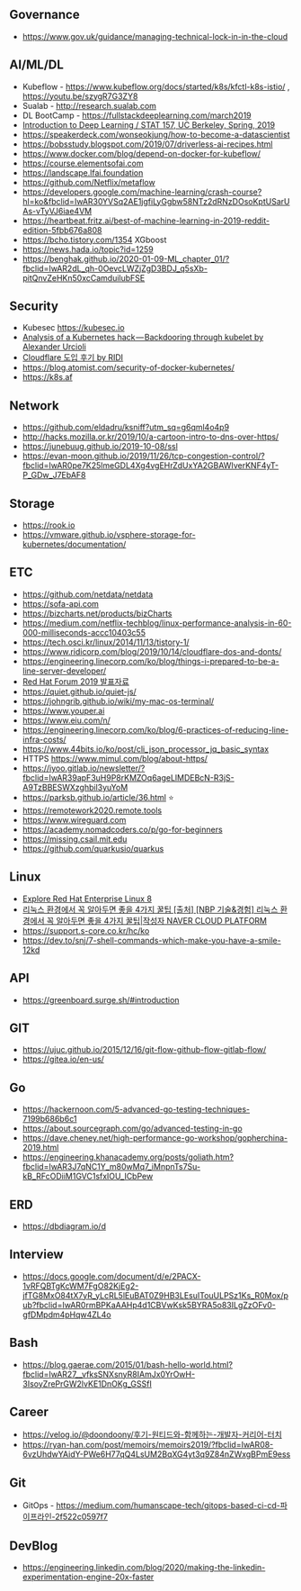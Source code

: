 Governance
----
 * https://www.gov.uk/guidance/managing-technical-lock-in-in-the-cloud

AI/ML/DL
----
 * Kubeflow - https://www.kubeflow.org/docs/started/k8s/kfctl-k8s-istio/ , https://youtu.be/szygR7G3ZY8
 * Sualab - http://research.sualab.com
 * DL BootCamp - https://fullstackdeeplearning.com/march2019
 * [Introduction to Deep Learning / STAT 157, UC Berkeley, Spring, 2019](https://courses.d2l.ai/berkeley-stat-157/index.html)
 * https://speakerdeck.com/wonseokjung/how-to-become-a-datascientist
 * https://bobsstudy.blogspot.com/2019/07/driverless-ai-recipes.html
 * https://www.docker.com/blog/depend-on-docker-for-kubeflow/
 * https://course.elementsofai.com
 * https://landscape.lfai.foundation
 * https://github.com/Netflix/metaflow
 * https://developers.google.com/machine-learning/crash-course?hl=ko&fbclid=IwAR30YVSq2AE1jgfiLyGgbw58NTz2dRNzDOsoKptUSarUAs-vTyVJ6iae4VM
 * https://heartbeat.fritz.ai/best-of-machine-learning-in-2019-reddit-edition-5fbb676a808
 * https://bcho.tistory.com/1354 XGboost
 * https://news.hada.io/topic?id=1259
 * https://benghak.github.io/2020-01-09-ML_chapter_01/?fbclid=IwAR2dL_qh-0OevcLWZjZgD3BDJ_q5sXb-pitQnvZeHKn50xcCamduilubFSE
 
Security
----
 * Kubesec https://kubesec.io
 * [Analysis of a Kubernetes hack — Backdooring through kubelet by Alexander Urcioli](https://hakin9.org/analysis-of-a-kubernetes-hack%E2%80%8A-%E2%80%8Abackdooring-through-kubelet/?fbclid=IwAR3Zr4GlikFbF5uNjA4N4KCN-INhNKZAtZ0XTvIayO6QmM7gWgx-vH8jiOI)
 * [Cloudflare 도입 후기 by RIDI](https://www.ridicorp.com/blog/2019/10/14/cloudflare-dos-and-donts)
 * https://blog.atomist.com/security-of-docker-kubernetes/
 * https://k8s.af
 
Network
----
 * https://github.com/eldadru/ksniff?utm_sq=g6qml4o4p9
 * http://hacks.mozilla.or.kr/2019/10/a-cartoon-intro-to-dns-over-https/
 * https://junebuug.github.io/2019-10-08/ssl
 * https://evan-moon.github.io/2019/11/26/tcp-congestion-control/?fbclid=IwAR0pe7K25lmeGDL4Xg4vgEHrZdUxYA2GBAWIverKNF4yT-P_GDw_J7EbAF8

Storage
----
 * https://rook.io
 * https://vmware.github.io/vsphere-storage-for-kubernetes/documentation/
 
ETC
----
 * https://github.com/netdata/netdata
 * https://sofa-api.com
 * https://bizcharts.net/products/bizCharts
 * https://medium.com/netflix-techblog/linux-performance-analysis-in-60-000-milliseconds-accc10403c55
 * https://tech.osci.kr/linux/2014/11/13/tistory-1/
 * https://www.ridicorp.com/blog/2019/10/14/cloudflare-dos-and-donts/
 * https://engineering.linecorp.com/ko/blog/things-i-prepared-to-be-a-line-server-developer/
 * [Red Hat Forum 2019 발표자료](http://app.engage.redhat.com/e/es?s=1795&e=3102746&elqTrackId=f0067a79762f4a11bcdc0f73a247b7f4&elq=fe72b59ad3f3447e8a961f2a732538cd&elqaid=67852&elqat=1)
 * https://quiet.github.io/quiet-js/
 * https://johngrib.github.io/wiki/my-mac-os-terminal/
 * https://www.youper.ai
 * https://www.eiu.com/n/
 * https://engineering.linecorp.com/ko/blog/6-practices-of-reducing-line-infra-costs/
 * https://www.44bits.io/ko/post/cli_json_processor_jq_basic_syntax
 * HTTPS https://www.mimul.com/blog/about-https/
 * https://iyoo.gitlab.io/newsletter/?fbclid=IwAR39apF3uH9P8rKMZOq6ageLlMDEBcN-R3jS-A9TzBBESWXzghbil3yuYoM
 * https://parksb.github.io/article/36.html ⭐
 * https://remotework2020.remote.tools
 * https://www.wireguard.com
 * https://academy.nomadcoders.co/p/go-for-beginners
 * https://missing.csail.mit.edu
 * https://github.com/quarkusio/quarkus
 
Linux
----
 * [Explore Red Hat Enterprise Linux 8](http://lab.redhat.com/?fbclid=IwAR3rxgQV2Lyllr9xdJXnLTYzWSJMWeXJXhdSrkhC3JlFWzh8uiMElh2Ld8s)
 * [리눅스 환경에서 꼭 알아두면 좋을 4가지 꿀팁
[출처] [NBP 기술&경험] 리눅스 환경에서 꼭 알아두면 좋을 4가지 꿀팁|작성자 NAVER CLOUD PLATFORM](https://blog.naver.com/PostView.nhn?blogId=n_cloudplatform&logNo=221684328224&redirect=Dlog&widgetTypeCall=true&fbclid=IwAR1C7n6_e7wUeI8Y4u-F8X8RDvXv5d4n7vonCo3RZt1QCAn8p0eBqZui8hM)
* https://support.s-core.co.kr/hc/ko
* https://dev.to/snj/7-shell-commands-which-make-you-have-a-smile-12kd

API
----
 * https://greenboard.surge.sh/#introduction

GIT
----
 * https://ujuc.github.io/2015/12/16/git-flow-github-flow-gitlab-flow/
 * https://gitea.io/en-us/

Go
----
 * https://hackernoon.com/5-advanced-go-testing-techniques-7199b686b6c1
 * https://about.sourcegraph.com/go/advanced-testing-in-go
 * https://dave.cheney.net/high-performance-go-workshop/gopherchina-2019.html
 * https://engineering.khanacademy.org/posts/goliath.htm?fbclid=IwAR3J7qNC1Y_m80wMq7_iMnpnTs7Su-kB_RFcODiiM1GVC1sfxIOU_ICbPew

ERD
----
 * https://dbdiagram.io/d

Interview
----
* https://docs.google.com/document/d/e/2PACX-1vRFQBTgKcWM7FgO82KjEg2-jfTG8MxO84tX7yR_yLcRL5lEuBAT0Z9HB3LEsuITouULPSz1Ks_R0Mox/pub?fbclid=IwAR0rmBPKaAAHp4d1CBVwKsk5BYRA5o83ILgZzOFv0-gfDMpdm4pHqw4ZL4o

Bash
----
 * https://blog.gaerae.com/2015/01/bash-hello-world.html?fbclid=IwAR27__vfksSNXsnyR8IAmJx0YrOwH-3IsoyZrePrGW2lvKE1DnOKg_GSSfI

Career
----
 * https://velog.io/@doondoony/후기-원티드와-함께하는-개발자-커리어-터치
 * https://ryan-han.com/post/memoirs/memoirs2019/?fbclid=IwAR08-6vzUhdwYAidY-PWe6H77qQ4LsUM2BqXG4yt3q9Z84nZWxgBPmE9ess

Git
----
 * GitOps - https://medium.com/humanscape-tech/gitops-based-ci-cd-파이프라인-2f522c0597f7

DevBlog
----
 * https://engineering.linkedin.com/blog/2020/making-the-linkedin-experimentation-engine-20x-faster
